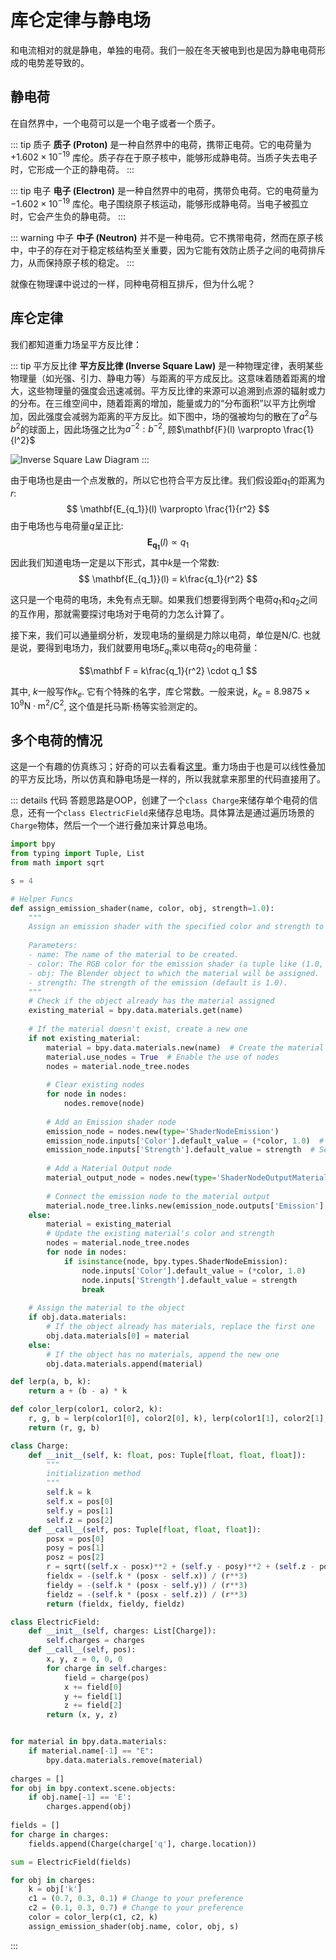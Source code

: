 # 库仑定律与静电场

和电流相对的就是静电，单独的电荷。我们一般在冬天被电到也是因为静电电荷形成的电势差导致的。

## 静电荷
在自然界中，一个电荷可以是一个电子或者一个质子。

::: tip 质子
**质子 (Proton)** 是一种自然界中的电荷，携带正电荷。它的电荷量为 $+1.602 \times 10^{-19}$ 库伦。质子存在于原子核中，能够形成静电荷。当质子失去电子时，它形成一个正的静电荷。
:::

::: tip 电子
**电子 (Electron)** 是一种自然界中的电荷，携带负电荷。它的电荷量为 $-1.602 \times 10^{-19}$ 库伦。电子围绕原子核运动，能够形成静电荷。当电子被孤立时，它会产生负的静电荷。
:::

::: warning 中子
**中子 (Neutron)** 并不是一种电荷。它不携带电荷，然而在原子核中，中子的存在对于稳定核结构至关重要，因为它能有效防止质子之间的电荷排斥力，从而保持原子核的稳定。
:::

就像在物理课中说过的一样，同种电荷相互排斥，但为什么呢？

## 库仑定律
我们都知道重力场呈平方反比律：

::: tip 平方反比律
**平方反比律 (Inverse Square Law)** 是一种物理定律，表明某些物理量（如光强、引力、静电力等）与距离的平方成反比。这意味着随着距离的增大，这些物理量的强度会迅速减弱。平方反比律的来源可以追溯到点源的辐射或力的分布。在三维空间中，随着距离的增加，能量或力的“分布面积”以平方比例增加，因此强度会减弱为距离的平方反比。如下图中，场的强被均匀的散在了$a^2$与$b^2$的球面上，因此场强之比为$a^{-2} : b^{-2}$, 顾$\mathbf{F}(l) \varpropto \frac{1}{l^2}$

![Inverse Square Law Diagram](/assets/Science/Physics/Coulumb-ISL.webp)
:::


由于电场也是由一个点发散的，所以它也符合平方反比律。我们假设距$q_1$的距离为$r$:
$$ \mathbf{E_{q_1}}(l) \varpropto \frac{1}{r^2} $$
由于电场也与电荷量$q$呈正比:
$$ \mathbf{E_{q_1}}(l) \varpropto q_1 $$
因此我们知道电场一定是以下形式，其中$k$是一个常数:
$$ \mathbf{E_{q_1}}(l) = k\frac{q_1}{r^2} $$

这只是一个电荷的电场，未免有点无聊。如果我们想要得到两个电荷$q_1$和$q_2$之间的互作用，那就需要探讨电场对于电荷的力怎么计算了。

接下来，我们可以通量纲分析，发现电场的量纲是力除以电荷，单位是$\mathrm{N/C}$. 也就是说，要得到电场力，我们就要用电场$E_{q_1}$乘以电荷$q_2$的电荷量：

$$\mathbf F = k\frac{q_1}{r^2} \cdot q_1 $$

其中, $k$一般写作$k_e$. 它有个特殊的名字，库仑常数。一般来说，$k_e = 8.9875 \times 10^9 \mathrm{N \cdot m^2 / C^2}$, 这个值是托马斯·杨等实验测定的。

## 多个电荷的情况

这是一个有趣的仿真练习；好奇的可以去看看[这里](/CS/BlenderSim)。重力场由于也是可以线性叠加的平方反比场，所以仿真和静电场是一样的，所以我就拿来那里的代码直接用了。

::: details 代码
答题思路是OOP，创建了一个`class Charge`来储存单个电荷的信息，还有一个`class ElectricField`来储存总电场。具体算法是通过遍历场景的`Charge`物体，然后一个一个进行叠加来计算总电场。

```python
import bpy
from typing import Tuple, List
from math import sqrt

s = 4

# Helper Funcs
def assign_emission_shader(name, color, obj, strength=1.0):
    """
    Assign an emission shader with the specified color and strength to the given object.
    
    Parameters:
    - name: The name of the material to be created.
    - color: The RGB color for the emission shader (a tuple like (1.0, 0.0, 0.0) for red).
    - obj: The Blender object to which the material will be assigned.
    - strength: The strength of the emission (default is 1.0).
    """
    # Check if the object already has the material assigned
    existing_material = bpy.data.materials.get(name)
    
    # If the material doesn't exist, create a new one
    if not existing_material:
        material = bpy.data.materials.new(name)  # Create the material
        material.use_nodes = True  # Enable the use of nodes
        nodes = material.node_tree.nodes
        
        # Clear existing nodes
        for node in nodes:
            nodes.remove(node)
        
        # Add an Emission shader node
        emission_node = nodes.new(type='ShaderNodeEmission')
        emission_node.inputs['Color'].default_value = (*color, 1.0)  # Set the color with alpha = 1
        emission_node.inputs['Strength'].default_value = strength  # Set the emission strength
        
        # Add a Material Output node
        material_output_node = nodes.new(type='ShaderNodeOutputMaterial')
        
        # Connect the emission node to the material output
        material.node_tree.links.new(emission_node.outputs['Emission'], material_output_node.inputs['Surface'])
    else:
        material = existing_material
        # Update the existing material's color and strength
        nodes = material.node_tree.nodes
        for node in nodes:
            if isinstance(node, bpy.types.ShaderNodeEmission):
                node.inputs['Color'].default_value = (*color, 1.0)
                node.inputs['Strength'].default_value = strength
                break
    
    # Assign the material to the object
    if obj.data.materials:
        # If the object already has materials, replace the first one
        obj.data.materials[0] = material
    else:
        # If the object has no materials, append the new one
        obj.data.materials.append(material)

def lerp(a, b, k):
    return a + (b - a) * k

def color_lerp(color1, color2, k):
    r, g, b = lerp(color1[0], color2[0], k), lerp(color1[1], color2[1], k), lerp(color1[2], color2[2], k)
    return (r, g, b)

class Charge:
    def __init__(self, k: float, pos: Tuple[float, float, float]):
        """
        initialization method
        """
        self.k = k
        self.x = pos[0]
        self.y = pos[1]
        self.z = pos[2]
    def __call__(self, pos: Tuple[float, float, float]):
        posx = pos[0]
        posy = pos[1]
        posz = pos[2]
        r = sqrt((self.x - posx)**2 + (self.y - posy)**2 + (self.z - posz)**2)
        fieldx = -(self.k * (posx - self.x)) / (r**3)
        fieldy = -(self.k * (posx - self.y)) / (r**3)
        fieldz = -(self.k * (posx - self.z)) / (r**3)
        return (fieldx, fieldy, fieldz)

class ElectricField:
    def __init__(self, charges: List[Charge]):
        self.charges = charges
    def __call__(self, pos):
        x, y, z = 0, 0, 0
        for charge in self.charges:
            field = charge(pos)
            x += field[0]
            y += field[1]
            z += field[2]
        return (x, y, z)


for material in bpy.data.materials:
    if material.name[-1] == "E":
        bpy.data.materials.remove(material)
        
charges = []
for obj in bpy.context.scene.objects:
    if obj.name[-1] == 'E':
        charges.append(obj)
        
fields = []
for charge in charges:
    fields.append(Charge(charge['q'], charge.location))

sum = ElectricField(fields)

for obj in charges:
    k = obj['k']
    c1 = (0.7, 0.3, 0.1) # Change to your preference
    c2 = (0.1, 0.3, 0.7) # Change to your preference
    color = color_lerp(c1, c2, k)
    assign_emission_shader(obj.name, color, obj, s)
```
:::